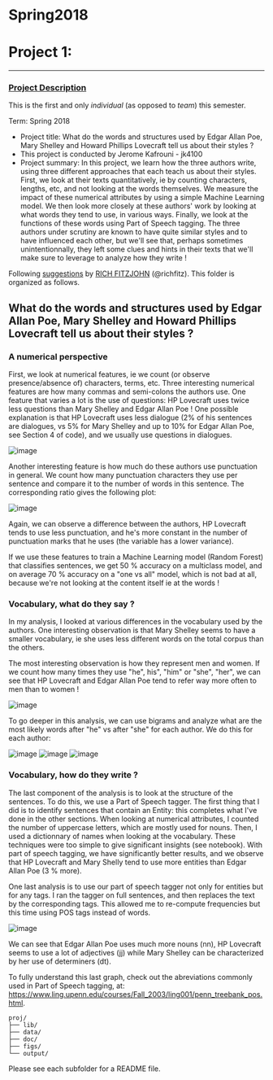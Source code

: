 # Spring2018
# Project 1:

----


### [Project Description](doc/)
This is the first and only *individual* (as opposed to *team*) this semester. 

Term: Spring 2018

+ Project title: What do the words and structures used by Edgar Allan Poe, Mary Shelley and Howard Phillips Lovecraft tell us about their styles ?
+ This project is conducted by Jerome Kafrouni - jk4100
+ Project summary: In this project, we learn how the three authors write, using three different approaches that each teach us about their styles. First, we look at their texts quantitatively, ie by counting characters, lengths, etc, and not looking at the words themselves. We measure the impact of these numerical attributes by using a simple Machine Learning model. We then look more closely at these authors' work by looking at what words they tend to use, in various ways. Finally, we look at the functions of these words using Part of Speech tagging. The three authors under scrutiny are known to have quite similar styles and to have influenced each other, but we'll see that, perhaps sometimes unintentionnally, they left some clues and hints in their texts that we'll make sure to leverage to analyze how they write !

Following [suggestions](http://nicercode.github.io/blog/2013-04-05-projects/) by [RICH FITZJOHN](http://nicercode.github.io/about/#Team) (@richfitz). This folder is organized as follows.

## What do the words and structures used by Edgar Allan Poe, Mary Shelley and Howard Phillips Lovecraft tell us about their styles ?

### A numerical perspective

First, we look at numerical features, ie we count (or observe presence/absence of) characters, terms, etc. Three interesting numerical features are how many commas and semi-colons the authors use. One feature that varies a lot is the use of questions: HP Lovecraft uses twice less questions than Mary Shelley and Edgar Allan Poe ! One possible explanation is that HP Lovecraft uses less dialogue (2% of his sentences are dialogues, vs 5% for Mary Shelley and up to 10% for Edgar Allan Poe, see Section 4 of code), and we usually use questions in dialogues.

![image](figs/numerical_features.png)

Another interesting feature is how much do these authors use punctuation in general. We count how many punctuation characters they use per sentence and compare it to the number of words in this sentence. The corresponding ratio gives the following plot:

![image](figs/punctuation.png)

Again, we can observe a difference between the authors, HP Lovecraft tends to use less punctuation, and he's more constant in the number of punctuation marks that he uses (the variable has a lower variance).


If we use these features to train a Machine Learning model (Random Forest) that classifies sentences, we get 50 % accuracy on a multiclass model, and on average 70 % accuracy on a "one vs all" model, which is not bad at all, because we're not looking at the content itself ie at the words !

### Vocabulary, what do they say ?

In my analysis, I looked at various differences in the vocabulary used by the authors. One interesting observation is that Mary Shelley seems to have a smaller vocabulary, ie she uses less different words on the total corpus than the others.

The most interesting observation is how they represent men and women. If we count how many times they use "he", his", "him" or "she", "her", we can see that HP Lovecraft and Edgar Allan Poe tend to refer way more often to men than to women !

![image](figs/pronouns.png)

To go deeper in this analysis, we can use bigrams and analyze what are the most likely words after "he" vs after "she" for each author. We do this for each author:

![image](figs/male_female_MWS.png)
![image](figs/male_female_EAP.png)
![image](figs/male_female_HPL.png)

### Vocabulary, how do they write ?

The last component of the analysis is to look at the structure of the sentences. To do this, we use a Part of Speech tagger.
The first thing that I did is to identify sentences that contain an Entity: this completes what I've done in the other sections. When looking at numerical attributes, I counted the number of uppercase letters, which are mostly used for nouns. Then, I used a dictionnary of names when looking at the vocabulary. These techniques were too simple to give significant insights (see notebook). With part of speech tagging, we have significantly better results, and we observe that HP Lovecraft and Mary Shelly tend to use more entities than Edgar Allan Poe (3 % more).

One last analysis is to use our part of speech tagger not only for entities but for any tags. I ran the tagger on full sentences, and then replaces the text by the corresponding tags. This allowed me to re-compute frequencies but this time using POS tags instead of words.

![image](figs/freq_pos.png)

We can see that Edgar Allan Poe uses much more nouns (nn), HP Lovecraft seems to use a lot of adjectives (jj) while Mary Shelley can be characterized by her use of determiners (dt).

To fully understand this last graph, check out the abreviations commonly used in Part of Speech tagging, at: https://www.ling.upenn.edu/courses/Fall_2003/ling001/penn_treebank_pos.html.  

```
proj/
├── lib/
├── data/
├── doc/
├── figs/
└── output/
```

Please see each subfolder for a README file.
